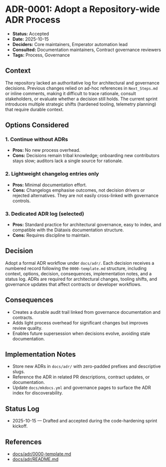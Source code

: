# ADR-0001: Adopt a Repository-wide ADR Process

- **Status:** Accepted
- **Date:** 2025-10-15
- **Deciders:** Core maintainers, Emperator automation lead
- **Consulted:** Documentation maintainers, Contract governance reviewers
- **Tags:** Process, Governance

## Context

The repository lacked an authoritative log for architectural and governance decisions. Previous
changes relied on ad-hoc references in `Next_Steps.md` or inline comments, making it difficult to
trace rationale, consult stakeholders, or evaluate whether a decision still holds. The current sprint
introduces multiple strategic shifts (hardened tooling, telemetry planning) that require durable
context.

## Options Considered

### 1. Continue without ADRs

- **Pros:** No new process overhead.
- **Cons:** Decisions remain tribal knowledge; onboarding new contributors stays slow; auditors lack a
  single source for rationale.

### 2. Lightweight changelog entries only

- **Pros:** Minimal documentation effort.
- **Cons:** Changelogs emphasise outcomes, not decision drivers or rejected alternatives. They are not
  easily cross-linked with governance controls.

### 3. Dedicated ADR log (selected)

- **Pros:** Standard practice for architectural governance, easy to index, and compatible with the
  Diátaxis documentation structure.
- **Cons:** Requires discipline to maintain.

## Decision

Adopt a formal ADR workflow under `docs/adr/`. Each decision receives a numbered record following the
`0000-template.md` structure, including context, options, decision, consequences, implementation
notes, and a status log. ADRs are required for architectural changes, tooling shifts, and governance
updates that affect contracts or developer workflows.

## Consequences

- Creates a durable audit trail linked from governance documentation and contracts.
- Adds light process overhead for significant changes but improves review quality.
- Enables future supersession when decisions evolve, avoiding stale documentation.

## Implementation Notes

- Store new ADRs in `docs/adr/` with zero-padded prefixes and descriptive slugs.
- Reference the ADR in related PR descriptions, contract updates, or documentation.
- Update `docs/mkdocs.yml` and governance pages to surface the ADR index for discoverability.

## Status Log

- 2025-10-15 — Drafted and accepted during the code-hardening sprint kickoff.

## References

- [docs/adr/0000-template.md](0000-template.md)
- [docs/adr/README.md](README.md)
